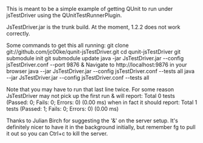 This is meant to be a simple example of getting QUnit to run under jsTestDriver
using the QUnitTestRunnerPlugin.

JsTestDriver.jar is the trunk build. At the moment, 1.2.2 does not work correctly.

Some commands to get this all running:
    git clone git://github.com/jc00ke/qunit-jsTestDriver.git
    cd qunit-jsTestDriver
    git submodule init
    git submodule update
    java -jar JsTestDriver.jar --config jsTestDriver.conf --port 9876 &
Navigate to http://localhost:9876 in your browser
    java --jar JsTestDriver.jar --config jsTestDriver.conf --tests all
    java --jar JsTestDriver.jar --config jsTestDriver.conf --tests all

Note that you may have to run that last line twice. For some reason JsTestDriver may not
pick up the first run & will report:
    Total 0 tests (Passed: 0; Fails: 0; Errors: 0) (0.00 ms)
when in fact it should report:
    Total 1 tests (Passed: 1; Fails: 0; Errors: 0) (0.00 ms)


Thanks to Julian Birch for suggesting the '&' on the server setup.
It's definitely nicer to have it in the background initially, but remember
    fg
to pull it out so you can
    Ctrl+c
to kill the server.

